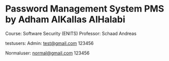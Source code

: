 # Password Management System PMS  by Adham AlKallas AlHalabi

Course: Software Security (ENITS)
Professor: Schaad Andreas


testusers: 
Admin: 
test@gmail.com
123456

Normaluser:
normal@gmail.com
123456
